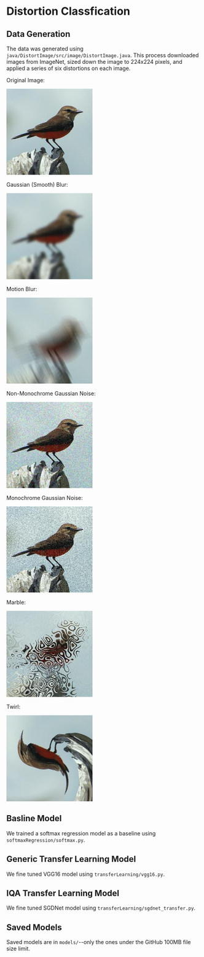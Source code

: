 # Distortion Classfication

## Data Generation
The data was generated using `java/DistortImage/src/image/DistortImage.java`.  This process downloaded images from ImageNet, sized down the image to 224x224 pixels, and applied a series of six distortions on each image.

Original Image: 

![Image 1](sampleImages/00000007.0.organism.jpg)

Gaussian (Smooth) Blur:

![Image 1](sampleImages/00000007.1.organism.jpg)

Motion Blur:

![Image 1](sampleImages/00000007.2.organism.jpg)

Non-Monochrome Gaussian Noise:

![Image 1](sampleImages/00000007.3.organism.jpg)

Monochrome Gaussian Noise:

![Image 1](sampleImages/00000007.4.organism.jpg)

Marble:

![Image 1](sampleImages/00000007.5.organism.jpg)

Twirl:

![Image 1](sampleImages/00000007.7.organism.jpg)

## Basline Model
We trained a softmax regression model as a baseline using `softmaxRegression/softmax.py`.

## Generic Transfer Learning Model
We fine tuned VGG16 model using `transferLearning/vgg16.py`.

## IQA Transfer Learning Model
We fine tuned SGDNet model using `transferLearning/sgdnet_transfer.py`.

## Saved Models
Saved models are in `models/`--only the ones under the GitHub 100MB file size limit.
